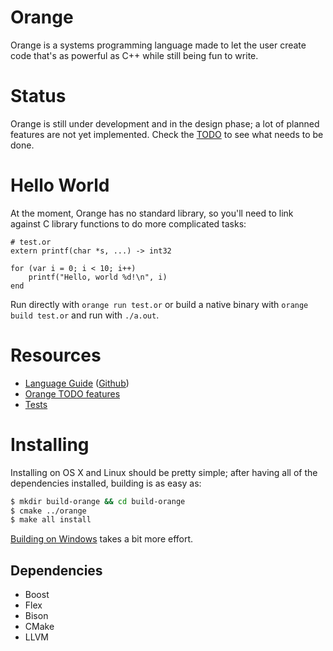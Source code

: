 # Orange
Orange is a systems programming language made to let the user create code that's as powerful as C++ while still being fun to write. 

# Status 

Orange is still under development and in the design phase; a lot of planned features are not yet implemented. Check the [TODO](/TODO.md) to see what needs to be done.

# Hello World
At the moment, Orange has no standard library, so you'll need to link against C library functions to do more 
complicated tasks:

    # test.or
    extern printf(char *s, ...) -> int32

    for (var i = 0; i < 10; i++) 
        printf("Hello, world %d!\n", i)
    end
    
Run directly with `orange run test.or` or build a native binary with `orange build test.or` and run with `./a.out`. 
    
# Resources

* [Language Guide](http://orange-lang.gitbooks.io/orange-docs/content/) ([Github](https://github.com/orange-lang/orange-docs))
* [Orange TODO features](/TODO.md)
* [Tests](/test/)

# Installing 
Installing on OS X and Linux should be pretty simple; after having all of the dependencies installed, building is as easy as:

```sh 
$ mkdir build-orange && cd build-orange 
$ cmake ../orange
$ make all install
``` 

[Building on Windows](https://github.com/orange-lang/orange/wiki/Building-on-Windows) takes a bit more effort.

## Dependencies 

* Boost 
* Flex
* Bison
* CMake
* LLVM
